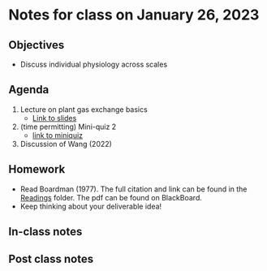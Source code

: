 # Notes for class on January 26, 2023

## Objectives
- Discuss individual physiology across scales

## Agenda
1. Lecture on plant gas exchange basics
	- [Link to slides](../lecture_slides/slides_01.24.2023.pdf)
2. (time permitting) Mini-quiz 2
	- [link to miniquiz](../miniquizzes/miniquiz2_01.26.2023.md)
3. Discussion of Wang (2022)

## Homework
- Read Boardman (1977). The full citation and link can be found in the 
[Readings](../readings) folder. The pdf can be found on BlackBoard.
- Keep thinking about your deliverable idea!

## In-class notes

## Post class notes
